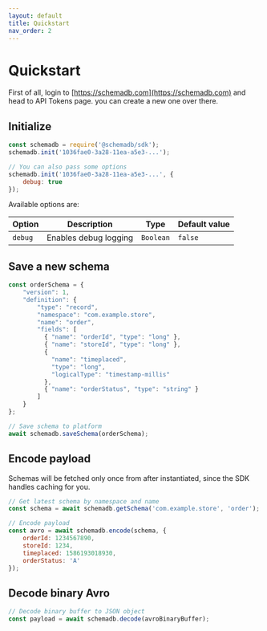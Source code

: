 ```yaml
---
layout: default
title: Quickstart
nav_order: 2
---
```


# Quickstart

First of all, login to [https://schemadb.com](https://schemadb.com) and head to API Tokens page. you can create a new one over there.

## Initialize
```js
const schemadb = require('@schemadb/sdk');
schemadb.init('1036fae0-3a28-11ea-a5e3-...');

// You can also pass some options
schemadb.init('1036fae0-3a28-11ea-a5e3-...', {
    debug: true
});
```

Available options are:

| Option | Description | Type | Default value |
| ------ | ----------- | ---- | ------------- |
| `debug` | Enables debug logging | `Boolean` | `false` |

## Save a new schema

```js
const orderSchema = {
	"version": 1,
	"definition": {
		"type": "record",
		"namespace": "com.example.store",
		"name": "order",
		"fields": [
          { "name": "orderId", "type": "long" },
          { "name": "storeId", "type": "long" },
          {
          	"name": "timeplaced",
           	"type": "long",
          	"logicalType": "timestamp-millis" 
          },
          { "name": "orderStatus", "type": "string" }
        ]
	}
};

// Save schema to platform
await schemadb.saveSchema(orderSchema);
```

## Encode payload

Schemas will be fetched only once from after instantiated, since the SDK handles caching for you.

```js
// Get latest schema by namespace and name
const schema = await schemadb.getSchema('com.example.store', 'order');

// Encode payload
const avro = await schemadb.encode(schema, {
    orderId: 1234567890,
    storeId: 1234,
    timeplaced: 1586193018930,
    orderStatus: 'A'
});
```

## Decode binary Avro

```js
// Decode binary buffer to JSON object
const payload = await schemadb.decode(avroBinaryBuffer);
```